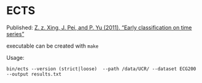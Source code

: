 # ECTS

Published: [ Z. z. Xing, J. Pei, and P. Yu (2011). “Early classification on time series”](https://doi.org/10.1007/s10115-011-0400-x)

executable can be created with `make`

Usage:
```shell
bin/ects --version (strict|loose)  --path /data/UCR/ --dataset ECG200 --output results.txt

```

